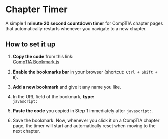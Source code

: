 # Chapter Timer

A simple **1 minute 20 second countdown timer** for CompTIA chapter pages that automatically restarts whenever you navigate to a new chapter.

## How to set it up

1. **Copy the code** from this link:  
   [CompTIA Bookmark.js](https://raw.githubusercontent.com/killerqueen2007/CompTIA-Count-down-timer/refs/heads/main/Timer.js)

2. **Enable the bookmarks bar** in your browser (shortcut: `Ctrl + Shift + B`).

3. **Add a new bookmark** and give it any name you like.  

4. In the URL field of the bookmark, **type:**  
   `javascript:`

5. **Paste the code** you copied in Step 1 immediately after `javascript:`.

6. Save the bookmark. Now, whenever you click it on a CompTIA chapter page, the timer will start and automatically reset when moving to the next chapter.
